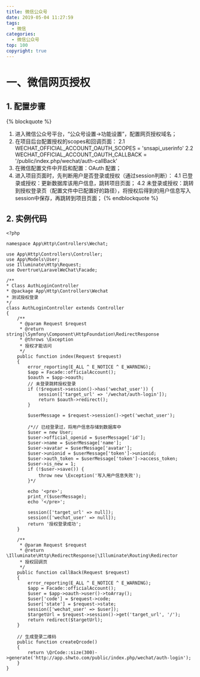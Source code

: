 ```yaml
---
title: 微信公众号
date: 2019-05-04 11:27:59
tags:
  - 微信
categories:
  - 微信公众号
top: 100
copyright: true
---
```


# 一、微信网页授权

## 1. 配置步骤
{% blockquote %}
1. 进入微信公众号平台，“公众号设置->功能设置”，配置网页授权域名；
2. 在项目后台配置授权的scopes和回调页面：
  2.1 WECHAT_OFFICIAL_ACCOUNT_OAUTH_SCOPES = 'snsapi_userinfo'
  2.2 WECHAT_OFFICIAL_ACCOUNT_OAUTH_CALLBACK = '/public/index.php/wechat/auth-callBack'
3. 在微信配置文件中开启和配置：OAuth 配置；
4. 进入项目页面时，先判断用户是否登录或授权（通过session判断）：
  4.1 已登录或授权：更新数据库该用户信息，跳转项目页面；
  4.2 未登录或授权：跳转到授权登录页（配置文件中已配置好的路径），将授权后得到的用户信息写入session中保存，再跳转到项目页面；
{% endblockquote %}

## 2. 实例代码
```
<?php

namespace App\Http\Controllers\Wechat;

use App\Http\Controllers\Controller;
use App\Models\User;
use Illuminate\Http\Request;
use Overtrue\LaravelWeChat\Facade;

/**
* Class AuthLoginController
* @package App\Http\Controllers\Wechat
* 测试授权登录
*/
class AuthLoginController extends Controller
{
    /**
     * @param Request $request
     * @return string|\Symfony\Component\HttpFoundation\RedirectResponse
     * @throws \Exception
     * 授权才能访问
     */
    public function index(Request $request)
    {
        error_reporting(E_ALL ^ E_NOTICE ^ E_WARNING);
        $app = Facade::officialAccount();
        $oauth = $app->oauth;
        // 未登录跳转授权登录
        if (!$request->session()->has('wechat_user')) {
            session(['target_url' => '/wechat/auth-login']);
            return $oauth->redirect();
        }

        $userMessage = $request->session()->get('wechat_user');

        /*// 已经登录过，将用户信息存储到数据库中
        $user = new User;
        $user->official_openid = $userMessage['id'];
        $user->name = $userMessage['name'];
        $user->avatar = $userMessage['avatar'];
        $user->unionid = $userMessage['token']->unionid;
        $user->auth_token = $userMessage['token']->access_token;
        $user->is_new = 1;
        if (!$user->save()) {
            throw new \Exception('写入用户信息失败');
        }*/

        echo '<pre>';
        print_r($userMessage);
        echo '</pre>';

        session(['target_url' => null]);
        session(['wechat_user' => null]);
        return '授权登录成功';
    }

    /**
     * @param Request $request
     * @return \Illuminate\Http\RedirectResponse|\Illuminate\Routing\Redirector
     * 授权回调页
     */
    public function callBack(Request $request)
    {
        error_reporting(E_ALL ^ E_NOTICE ^ E_WARNING);
        $app = Facade::officialAccount();
        $user = $app->oauth->user()->toArray();
        $user['code'] = $request->code;
        $user['state'] = $request->state;
        session(['wechat_user' => $user]);
        $targetUrl = $request->session()->get('target_url', '/');
        return redirect($targetUrl);
    }

    // 生成登录二维码
    public function createQrcode()
    {
        return \QrCode::size(300)->generate('http://app.shwto.com/public/index.php/wechat/auth-login');
    }
}
```
